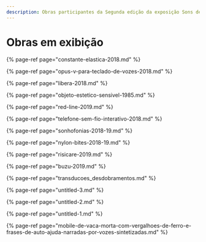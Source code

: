 ```yaml
---
description: Obras participantes da Segunda edição da exposição Sons de Silício.
---
```


# Obras em exibição

{% page-ref page="constante-elastica-2018.md" %}

{% page-ref page="opus-v-para-teclado-de-vozes-2018.md" %}

{% page-ref page="libera-2018.md" %}

{% page-ref page="objeto-estetico-sensivel-1985.md" %}

{% page-ref page="red-line-2019.md" %}

{% page-ref page="telefone-sem-fio-interativo-2018.md" %}

{% page-ref page="sonhofonias-2018-19.md" %}

{% page-ref page="nylon-bites-2018-19.md" %}

{% page-ref page="risicare-2019.md" %}

{% page-ref page="buzu-2019.md" %}

{% page-ref page="transducoes\_desdobramentos.md" %}

{% page-ref page="untitled-3.md" %}

{% page-ref page="untitled-2.md" %}

{% page-ref page="untitled-1.md" %}

{% page-ref page="mobile-de-vaca-morta-com-vergalhoes-de-ferro-e-frases-de-auto-ajuda-narradas-por-vozes-sintetizadas.md" %}

